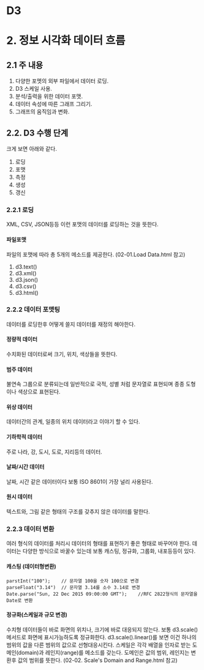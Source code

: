 D3
======================

# 2. 정보 시각화 데이터 흐름
## 2.1 주 내용
1. 다양한 포멧의 외부 파일에서 데이터 로딩.
2. D3 스케일 사용.
3. 분석/출력을 위한 데이터 포맷.
4. 데이터 속성에 따른 그래프 그리기.
5. 그래프의 움직임과 변화.

## 2.2. D3 수행 단계
크게 보면 아래와 같다.

1. 로딩
2. 포맷
3. 측정
4. 생성
5. 갱신

### 2.2.1 로딩
XML, CSV, JSON등등 이런 포맷의 데이터를 로딩하는 것을 뜻한다.
#### 파일포맷
파일의 포맷에 따라 총 5개의 메소드를 제공한다. (02-01.Load Data.html 참고)
1. d3.text()
2. d3.xml()
3. d3.json()
4. d3.csv()
5. d3.html()

### 2.2.2 데이터 포맷팅
데이터를 로딩한후 어떻게 쓸지 데이터를 재정의 해야한다.
#### 정량적 데이터
수치화된 데이터로써 크기, 위치, 색상들을 뜻한다.
#### 범주 데이터
불연속 그룹으로 분류되는데 일반적으로 국적, 성별 처럼 문자열로 표현되며 종종 도형이나 색상으로 표현된다.
#### 위상 데이터
데이터간의 관계, 일종의 위치 데이터라고 이야기 할 수 있다.
#### 기하학적 데이터
주로 나라, 강, 도시, 도로, 지리등의 데이터.
#### 날짜/시간 데이터
날짜, 시간 같은 데이터이다 보통 ISO 8601이 가장 널리 사용된다.
#### 원시 데이터
텍스트와, 그림 같은 형태의 구조를 갖추지 않은 데이터를 말한다.
### 2.2.3 데이터 변환
여러 형식의 데이터를 처리시 데이터의 형태를 표현하기 좋은 형태로 바꾸어야 한다. 데이터는 다양한 방식으로 바꿀수 있는데 보통 캐스팅, 정규화, 그룹화, 내포등등이 있다.
#### 캐스팅 (데이터형변환)
    parstInt("100");	// 문자열 100을 숫자 100으로 변경
    parseFloat("3.14")	// 문자열 3.14를 소수 3.14로 변경
    Date.parse("Sun, 22 Dec 2015 09:00:00 GMT");	//RFC 2822형식의 문자열을 Date로 변환

#### 정규화(스케일과 규모 변경)
수치형 데이터들이 바로 화면의 위치나, 크기에 바로 대응되지 않는다. 보통 d3.scale()메서드로 화면에 표시가능하도록 정규화한다. d3.scale().linear()를 보면 이건 하나의 범위의 값을 다른 범위의 값으로 선형대응시킨다. 스케일은 각각 배열을 인자로 받는 도메인(domain)과 레인지(range)를 메소드를 갖는다. 도메인은 값의 범위, 레인지는 변환후 값의 범위를 뜻한다. (02-02. Scale's Domain and Range.html 참고)